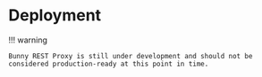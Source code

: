 # Deployment

!!! warning
    
    Bunny REST Proxy is still under development and should not be considered production-ready at this point in time.